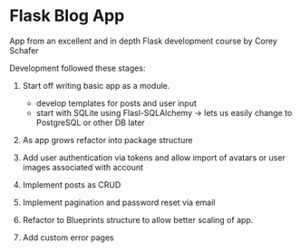 # Flask Blog App

App from an excellent and in depth Flask development course by Corey Schafer

Development followed these stages:

1. Start off writing basic app as a module.

   - develop templates for posts and user input
   - start with SQLite using Flasl-SQLAlchemy -> lets us easily change to PostgreSQL or other DB later

2. As app grows refactor into package structure

3. Add user authentication via tokens and allow import of avatars or user images associated with account

4. Implement posts as CRUD

5. Implement pagination and password reset via email

6. Refactor to Blueprints structure to allow better scaling of app.

7. Add custom error pages
